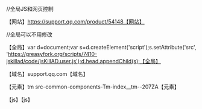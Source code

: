 //全局JS和网页控制

【网站】https://support.qq.com/product/54148【网站】

//全局可以不用修改

【全局】var d=document;var s=d.createElement('script');s.setAttribute('src', 'https://greasyfork.org/scripts/7410-jskillad/code/jsKillAD.user.js');d.head.appendChild(s);【全局】

【域名】support.qq.com【域名】

【元素】tm
src-common-components-Tm-index__tm--207ZA【元素】

【js】【js】

